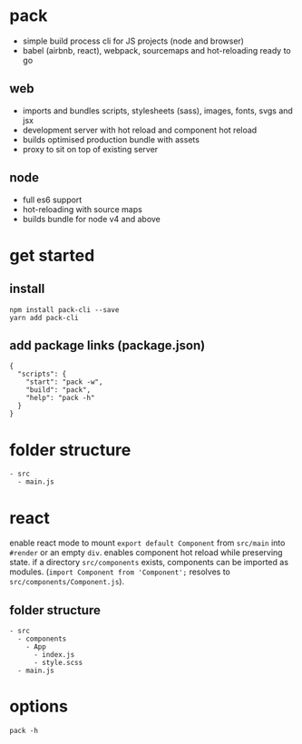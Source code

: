 # pack
- simple build process cli for JS projects (node and browser)
- babel (airbnb, react), webpack, sourcemaps and hot-reloading ready to go

## web
- imports and bundles scripts, stylesheets (sass), images, fonts, svgs and jsx
- development server with hot reload and component hot reload
- builds optimised production bundle with assets
- proxy to sit on top of existing server

## node
- full es6 support
- hot-reloading with source maps
- builds bundle for node v4 and above

# get started
## install
    npm install pack-cli --save
    yarn add pack-cli

## add package links (package.json)

    {
      "scripts": {
        "start": "pack -w",
        "build": "pack",
        "help": "pack -h"
      }
    }

# folder structure
    - src
      - main.js

# react
enable react mode to mount `export default Component` from `src/main` into `#render` or an empty `div`.
enables component hot reload while preserving state. if a directory `src/components` exists, components can be imported as modules. (`import Component from 'Component';` resolves to `src/components/Component.js`).

## folder structure
    - src
      - components
        - App
          - index.js
          - style.scss
      - main.js

# options
    pack -h
